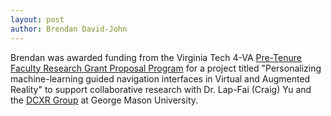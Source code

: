 ```yaml
---
layout: post
author: Brendan David-John
---
```


Brendan was awarded funding from the Virginia Tech 4-VA [Pre-Tenure Faculty Research Grant Proposal Program](https://4-va.org/rfps/vt/) for a project titled "Personalizing machine-learning guided navigation interfaces in Virtual and Augmented Reality" to support collaborative research with Dr. Lap-Fai (Craig) Yu and the [DCXR Group](https://craigyuyu.github.io/home/group.html) at George Mason University. 
